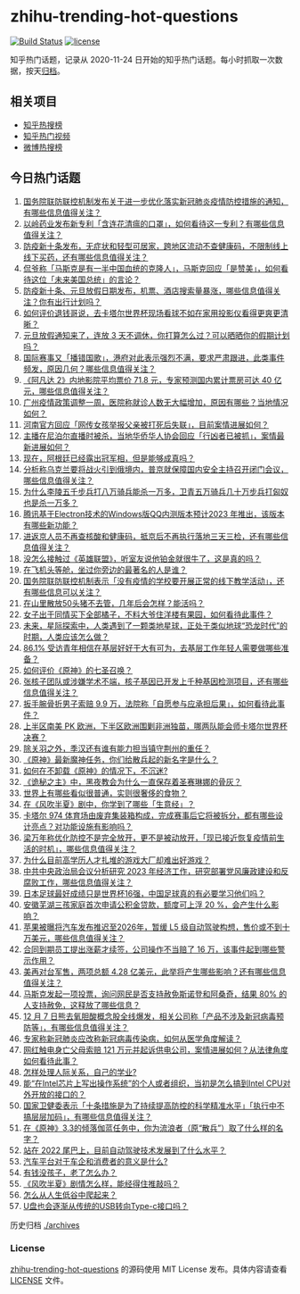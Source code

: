# zhihu-trending-hot-questions

[![Build Status](https://github.com/justjavac/zhihu-trending-hot-questions/workflows/ci/badge.svg?branch=master)](https://github.com/justjavac/zhihu-trending-hot-questions/actions)
[![license](https://img.shields.io/github/license/justjavac/zhihu-trending-hot-questions)](https://github.com/justjavac/zhihu-trending-hot-questions/blob/master/LICENSE)

知乎热门话题，记录从 2020-11-24 日开始的知乎热门话题。每小时抓取一次数据，按天[归档](./archives)。

## 相关项目

- [知乎热搜榜](https://github.com/justjavac/zhihu-trending-top-search)
- [知乎热门视频](https://github.com/justjavac/zhihu-trending-hot-video)
- [微博热搜榜](https://github.com/justjavac/weibo-trending-hot-search)

## 今日热门话题

<!-- BEGIN -->
<!-- 最后更新时间 Thu Dec 08 2022 01:15:34 GMT+0800 (China Standard Time) -->

1. [国务院联防联控机制发布关于进一步优化落实新冠肺炎疫情防控措施的通知，有哪些信息值得关注？](https://www.zhihu.com/question/570956760)
1. [以岭药业发布新专利「含连花清瘟的口罩」，如何看待这一专利？有哪些信息值得关注？](https://www.zhihu.com/question/570923163)
1. [防疫新十条发布，无症状和轻型可居家，跨地区流动不查健康码，不限制线上线下买药，还有哪些信息值得关注？](https://www.zhihu.com/question/570958982)
1. [侃爷称「马斯克是有一半中国血统的克隆人」，马斯克回应「是赞美」，如何看待这位「未来美国总统」的言论？](https://www.zhihu.com/question/570731553)
1. [防疫新十条、元旦放假日期发布，机票、酒店搜索量暴涨，哪些信息值得关注？你有出行计划吗？](https://www.zhihu.com/question/570947878)
1. [如何评价退钱哥说，去卡塔尔世界杯现场看球不如在家用投影仪看得更爽更清晰？](https://www.zhihu.com/question/568591970)
1. [元旦放假通知来了，连放 3 天不调休，你打算怎么过？可以晒晒你的假期计划吗？](https://www.zhihu.com/question/570793881)
1. [国际赛事又「播错国歌」，港府对此表示强烈不满，要求严肃跟进，此类事件频发，原因几何？哪些信息值得关注？](https://www.zhihu.com/question/570242449)
1. [《阿凡达 2》内地影院平均票价 71.8 元，专家预测国内累计票房可达 40 亿元，哪些信息值得关注？](https://www.zhihu.com/question/570993243)
1. [广州疫情政策调整一周，医院称就诊人数无大幅增加，原因有哪些？当地情况如何？](https://www.zhihu.com/question/570803215)
1. [河南官方回应「网传女孩举报父亲被打死后失联」，目前案情进展如何？](https://www.zhihu.com/question/570965873)
1. [主播在尼泊尔直播时被杀，当地华侨华人协会回应「行凶者已被抓」，案情最新进展如何？](https://www.zhihu.com/question/570781752)
1. [现在，阿根廷已经露出冠军相，但是能够成真吗？](https://www.zhihu.com/question/570792680)
1. [分析称乌克兰要将战火引到俄境内，普京就保障国内安全主持召开闭门会议，哪些信息值得关注？](https://www.zhihu.com/question/570799484)
1. [为什么李陵五千步兵打八万骑兵能杀一万多，卫青五万骑兵几十万步兵打匈奴也是杀一万多？](https://www.zhihu.com/question/549756470)
1. [腾讯基于Electron技术的Windows版QQ内测版本预计2023 年推出，该版本有哪些新功能？](https://www.zhihu.com/question/570447541)
1. [进返京人员不再查核酸和健康码，抵京后不再执行落地三天三检，还有哪些信息值得关注？](https://www.zhihu.com/question/571007546)
1. [没怎么接触过《英雄联盟》，听室友说他铂金就很牛了，这是真的吗？](https://www.zhihu.com/question/534878629)
1. [在飞机头等舱，坐过你旁边的最著名的人是谁？](https://www.zhihu.com/question/359274010)
1. [国务院联防联控机制表示「没有疫情的学校要开展正常的线下教学活动」，还有哪些信息可以关注？](https://www.zhihu.com/question/570958262)
1. [在山里散放50头猪不去管，几年后会怎样？能活吗？](https://www.zhihu.com/question/570559267)
1. [女子出于同情买下全部橘子，不料大爷住洋楼有果园，如何看待此事件？](https://www.zhihu.com/question/570710982)
1. [未来，星际探索中，人类遇到了一颗类地星球，正处于类似地球“恐龙时代”的时期，人类应该怎么做？](https://www.zhihu.com/question/569985141)
1. [86.1% 受访青年相信在基层好好干大有可为，去基层工作年轻人需要做哪些准备？](https://www.zhihu.com/question/570499184)
1. [如何评价《原神》的七圣召唤？](https://www.zhihu.com/question/570963006)
1. [张核子团队或涉嫌学术不端，核子基因已开发上千种基因检测项目，还有哪些信息值得关注？](https://www.zhihu.com/question/570788651)
1. [扳手腕骨折男子索赔 9.9 万，法院称「自愿参与应承担后果」，如何看待此事件？](https://www.zhihu.com/question/570708782)
1. [上半区南美 PK 欧洲，下半区欧洲围剿非洲独苗，哪两队能会师卡塔尔世界杯决赛？](https://www.zhihu.com/question/570828459)
1. [除关羽之外，季汉还有谁有能力担当镇守荆州的重任？](https://www.zhihu.com/question/559748444)
1. [《原神》最新魔神任务，你们给散兵起的新名字是什么？](https://www.zhihu.com/question/570974075)
1. [如何在不卸载《原神》的情况下，不沉迷?](https://www.zhihu.com/question/568428170)
1. [《诡秘之主》中，黑夜教会为什么一直保存着圣赛琳娜的骨灰？](https://www.zhihu.com/question/570128165)
1. [世界上有哪些看似很普通，实则很奢侈的食物？](https://www.zhihu.com/question/562667486)
1. [在《风吹半夏》剧中，你学到了哪些「生意经」？](https://www.zhihu.com/question/569190250)
1. [卡塔尔 974 体育场由废弃集装箱构成，完成赛事后它将被拆分，都有哪些设计亮点？对功能设施有影响吗？](https://www.zhihu.com/question/568781887)
1. [梁万年称优化防控不是完全放开，更不是被动放开，「现已接近恢复疫情前生活的时机」，哪些信息值得关注？](https://www.zhihu.com/question/570966342)
1. [为什么目前高学历人才扎堆的游戏大厂却难出好游戏？](https://www.zhihu.com/question/530816105)
1. [中共中央政治局会议分析研究 2023 年经济工作，研究部署党风廉政建设和反腐败工作，哪些信息值得关注？](https://www.zhihu.com/question/570922699)
1. [日本足球最好成绩只是世界杯16强，中国足球真的有必要学习他们吗？](https://www.zhihu.com/question/444160236)
1. [安徽芜湖三孩家庭首次申请公积金贷款，额度可上浮 20 %，会产生什么影响？](https://www.zhihu.com/question/570529801)
1. [苹果被曝将汽车发布推迟至2026年，暂缓 L5 级自动驾驶构想，售价或不到十万美元，哪些信息值得关注？](https://www.zhihu.com/question/570888059)
1. [合同到期员工提出涨薪才续签，公司操作不当赔了 16 万，该事件起到哪些警示作用？](https://www.zhihu.com/question/570419396)
1. [美再对台军售，两项总额 4.28 亿美元，此举将产生哪些影响？还有哪些信息值得关注？](https://www.zhihu.com/question/570951267)
1. [马斯克发起一项投票，询问网民是否支持赦免斯诺登和阿桑奇，结果 80% 的人支持赦免，这释放了哪些信息？](https://www.zhihu.com/question/570770676)
1. [12 月 7 日熊去氧胆酸概念股全线爆发，相关公司称「产品不涉及新冠病毒预防等」，有哪些信息值得关注？](https://www.zhihu.com/question/570962178)
1. [专家称新冠肺炎应改称新冠病毒传染病，如何从医学角度解读？](https://www.zhihu.com/question/570884286)
1. [网红触电身亡父母索赔 121 万元并起诉供电公司，案情进展如何？从法律角度如何看待此事？](https://www.zhihu.com/question/570906400)
1. [怎样处理人际关系，自己的学业?](https://www.zhihu.com/question/570938951)
1. [能“在Intel芯片上写出操作系统”的个人或者组织，当初是怎么搞到Intel CPU对外开放的接口的？](https://www.zhihu.com/question/274890572)
1. [国家卫健委表示「十条措施是为了持续提高防控的科学精准水平」「执行中不搞层层加码」，有哪些信息值得关注？](https://www.zhihu.com/question/570968931)
1. [在《原神》3.3的倾落伽蓝任务中，你为流浪者（原“散兵”）取了什么样的名字？](https://www.zhihu.com/question/570973810)
1. [站在 2022 尾巴上，目前自动驾驶技术发展到了什么水平？](https://www.zhihu.com/question/570130511)
1. [汽车平台对于车企和消费者的意义是什么?](https://www.zhihu.com/question/568955663)
1. [有钱没孩子，老了怎么办？](https://www.zhihu.com/question/566720205)
1. [《风吹半夏》剧情怎么样，能经得住推敲吗？](https://www.zhihu.com/question/569836119)
1. [怎么从人生低谷中爬起来？](https://www.zhihu.com/question/569728761)
1. [U盘也会逐渐从传统的USB转向Type-c接口吗？](https://www.zhihu.com/question/570180007)

<!-- END -->

历史归档 [./archives](./archives)

### License

[zhihu-trending-hot-questions](https://github.com/justjavac/zhihu-trending-hot-questions)
的源码使用 MIT License 发布。具体内容请查看 [LICENSE](./LICENSE) 文件。

